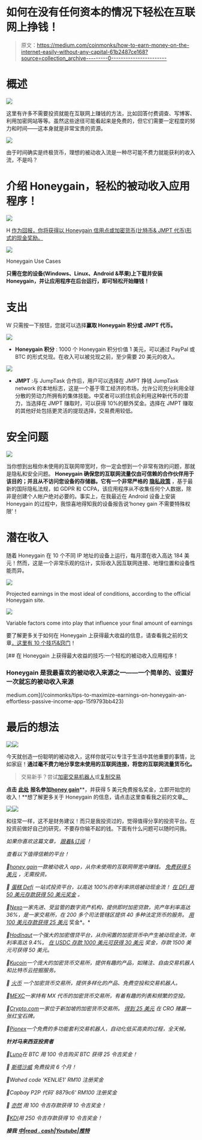 # 如何在没有任何资本的情况下轻松在互联网上挣钱！

> 原文：<https://medium.com/coinmonks/how-to-earn-money-on-the-internet-easily-without-any-capital-61b2487ce168?source=collection_archive---------0----------------------->

# 概述

![](img/cbc6f728bd5aa336647d4859b71d0f8b.png)

这里有许多不需要投资就能在互联网上赚钱的方法，比如回答付费调查、写博客、利用加密网站等等。虽然这些途径可能看起来是免费的，但它们需要一定程度的努力和时间——这本身就是非常宝贵的资源。

![](img/6a10d51774661a217d7cb6ea3c83768e.png)

由于时间确实是终极货币，理想的被动收入流是一种尽可能不费力就能获利的收入流，不是吗？

# 介绍 Honeygain，轻松的被动收入应用程序！

![](img/5d9ad2df8742967e0fb14dadfb4d4f24.png)

H [作为回报，你将获得以 Honeygain 信用点或加密货币(比特币& JMPT 代币)形式的现金奖励。](https://r.honeygain.me/CYBER577DD)

![](img/79009ffe1fa0992357bcc1f40014bc1d.png)

Honeygain Use Cases

**只需在您的设备(Windows、Linux、Android &苹果)上下载并安装 Honeygain，并让应用程序在后台运行，即可轻松开始赚钱！**

# 支出

W 只需按一下按钮，您就可以选择**赢取 Honeygain 积分或 JMPT 代币。**

![](img/f467c744de16ea88a136206fc8e0eb04.png)

*   **Honeygain 积分** : 1000 个 Honeygain 积分价值 1 美元，可以通过 PayPal 或 BTC 的形式兑现。在收入可以被兑现之前，至少需要 20 美元的收入。

![](img/2e005ca2132c4f9671062afc87387212.png)

*   **JMPT** :与 JumpTask 合作后，用户可以选择在 JMPT 挣钱 JumpTask network 的本地标志，这是一个基于零工经济的市场，允许公司充分利用全球分散的劳动力所拥有的集体技能。中奖者可以抓住机会利用这种新代币的潜力，当选择在 JMPT 赚取时，可以获得 10%的额外奖金。选择在 JMPT 赚取的其他好处包括更灵活的提现选择，交易费用较低。

# 安全问题

![](img/8d322aa8616fc0f4da5ba97d99c5a32b.png)

当你想到出租你未使用的互联网带宽时，你一定会想到一个非常有效的问题，那就是隐私和安全问题。 **Honeygain 确保您的互联网流量仅由可信赖的合作伙伴用于该目的；并且从不访问您设备的存储器。它有一个非常严格的** [**隐私政策**](https://www.honeygain.com/privacy-policy/) ，基于最新的国际隐私法规，如 GDPR 和 CCPA，该应用程序从不收集任何个人数据，除非是创建个人帐户绝对必要的。事实上，在我最近在 Android 设备上安装 Honeygain 的过程中，我惊喜地得知我的设备报告说‘honey gain 不需要特殊权限’！

# 潜在收入

随着 Honeygain 在 10 个不同 IP 地址的设备上运行，每月潜在收入高达 184 美元！然而，这是一个非常乐观的估计，实际收入因互联网连接、地理位置和设备性能而异。

![](img/e6f186a473b21356b0165ea1a07f680d.png)

Projected earnings in the most ideal of conditions, according to the official Honeygain site.

![](img/b1a49cf9ef3f190549a72a4d0aa60daa.png)

Variable factors come into play that influence your final amount of earnings

要了解更多关于如何在 Honeygain 上获得最大收益的信息，请查看我之前的文章[，这里有 10 个技巧&窍门](/coinmonks/tips-to-maximize-earnings-on-honeygain-an-effortless-passive-income-app-15f9793bb423)！

[](/coinmonks/tips-to-maximize-earnings-on-honeygain-an-effortless-passive-income-app-15f9793bb423) [## 在 Honeygain 上获得最大收益的技巧:一个轻松的被动收入应用程序！

### Honeygain 是我最喜欢的被动收入来源之一——一个简单的、设置好一次就忘的被动收入来源

medium.com](/coinmonks/tips-to-maximize-earnings-on-honeygain-an-effortless-passive-income-app-15f9793bb423) 

# 最后的想法

![](img/b49d13cf9817d635fbbe106f2a7d0fdf.png)![](img/54461e49924b4ec3bd5be0cad7464877.png)

今天就创造一份聪明的被动收入，这样你就可以专注于生活中其他重要的事情，比如家庭！**通过毫不费力地分享您未使用的互联网连接，将您的互联网流量货币化。**

> 交易新手？尝试[加密交易机器人](/coinmonks/crypto-trading-bot-c2ffce8acb2a)或[复制交易](/coinmonks/top-10-crypto-copy-trading-platforms-for-beginners-d0c37c7d698c)

**点击** [**此处**](https://r.honeygain.me/CYBER577DD) **报名参加**[**honey gain**](https://r.honeygain.me/CYBER577DD)**，并获得 5 美元免费报名奖金，立即开始您的收入！**想了解更多关于 Honeygain 的信息，请点击这里查看我之前的文章[。](/coinmonks/how-to-passively-earn-up-to-184-with-honeygain-a-review-5b71adac0fb2)

![](img/3cc458ac492873dfa1d88928ee733aaf.png)![](img/f136442e2b743f3bccbbe829b8878326.png)

和往常一样，这不是财务建议！而只是我投资过的，觉得值得分享的投资平台。在投资前做好自己的研究，不要存你输不起的钱。下面有什么问题可以随时问我。

*如果你喜欢这篇文章，* [*跟着&订阅*](/@cybery) *！*

*查看以下值得信赖的平台！*

*🎁*[*honey gain*](https://r.honeygain.me/CYBER577DD)*一款被动收入 app，从你未使用的互联网带宽中赚钱。* [*免费获得 5 美元*](https://r.honeygain.me/CYBER577DD) *，无需投资。*

*🎁* [*蛋糕 Defi*](https://cakedefi.com/?ref=677920) *一站式投资平台，以高达 100%的年利率烘焙被动现金流！* [*在 DFI 用 50 美元存款获得 50 美元奖金*](https://cakedefi.com/?ref=677920) *。*

*🎁*[*Nexo*](https://nexo.io/ref/hce5cfdt5o?src=web-link)*一家先进、受监管的数字资产机构，提供即时加密贷款，资产年利率高达 36%，是一家交易所，在 200 多个司法管辖区提供 40 多种法定货币的服务。* [*用 100 美元存款获得 25 美元*](https://nexo.io/ref/hce5cfdt5o?src=web-link) 奖金*。*

*🎁*[*Hodlnaut*](https://www.hodlnaut.com/join/RTbHxuJMX)*一个强大的加密借贷平台，从你闲置的加密货币中产生被动现金流，年利率高达 9.4%。* [*在 USDC 存款 1000 美元可获得 30 美元*](https://www.hodlnaut.com/join/RTbHxuJMX) *奖金，存款 1500 美元可获得 50 美元。*

*🎁*[*Kucoin*](https://www.kucoin.com/r/af/rJH29LZ)*一个庞大的加密货币交易所，提供有趣的产品，如赌注、自由交易机器人和比特币云挖掘服务。*

*🎁* [*火币*](https://www.huobi.com/en-us/topic/double-invite/register/?invite_code=5t5jb) *一个加密货币交易所，提供多样化的产品、免费空投和交易机器人。*

*🎁*[*MEXC*](https://www.mexc.com/en-US/register?inviteCode=mexc-1NAJC)*一家持有 MX 代币的加密货币交易所，有着有趣的列表和频繁的空投。*

*🎁*[*Crypto.com*](https://read.cash/@TraderFX/10-tips-to-maximize-earnings-on-honeygain-an-effortless-free-passive-income-app-68535728#bad-link)*一家位于新加坡的加密货币交易所。* [*得到 25 美元*](https://crypto.com/app/fcbsjmf5pb) *在 CRO 赌赢一张红宝石牌。*

*🎁*[*Pionex*](https://www.pionex.com/en-US/sign/ref/mWhH4v29)*一个免费的多功能套利交易机器人，自动化低买高卖的过程，全天候。*

***针对马来西亚投资者***

*🎁*[*Luno*](https://www.luno.com/invite/EDXG2X)*在 BTC 用 100 令吉购买 BTC 获得 25 令吉奖金！*

*🎁* [*斯塔沙威*](https://www.stashaway.my/referrals/kenleel9jx) *免费投资 6 个月！*

*🎁Wahed code 'KENLIE1' RM10 注册奖金*

*🎁Capbay P2P 代码' 8879c6' RM100 注册奖金*

*🎁* [*亦然*](https://download.versa.com.my/1bAf/referral?deep_link_value=QF218MMB) *用 100 令吉存款获得 10 令吉奖金！*

*🎁*[*KDI*](https://app.digitalinvesting.com.my/registration/signup?referral_code=103433)*用 250 令吉存款获得 10 令吉奖金！*

***接我*** [***中***](https://cybery.medium.com/)***|***[***read . cash***](https://read.cash/r/TraderFX)***|***[***Youtube***](https://www.youtube.com/c/SmartInvestingChannel)***|***[***推特***](https://twitter.com/cybertraderfx)